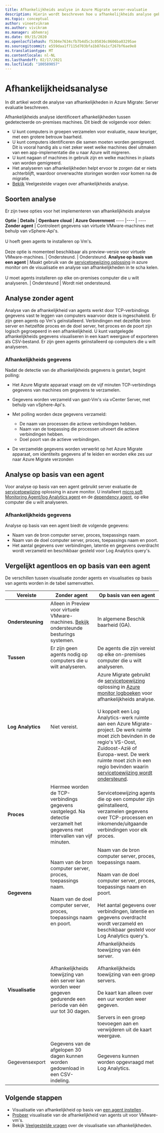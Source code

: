 ```yaml
---
title: Afhankelijkheids analyse in Azure Migrate server-evaluatie
description: Hierin wordt beschreven hoe u afhankelijkheids analyse gebruikt voor evaluatie met behulp van Azure Migrate server-evaluatie.
ms.topic: conceptual
author: vineetvikram
ms.author: vivikram
ms.manager: abhemraj
ms.date: 09/15/2020
ms.openlocfilehash: f5304e7634cfb7b4d5c3c05036c0606ba03295ae
ms.sourcegitcommit: e559daa1f7115d703bfa1b87da1cf267bf6ae9e8
ms.translationtype: MT
ms.contentlocale: nl-NL
ms.lasthandoff: 02/17/2021
ms.locfileid: "100589057"
---
```

# <a name="dependency-analysis"></a>Afhankelijkheidsanalyse

In dit artikel wordt de analyse van afhankelijkheden in Azure Migrate: Server evaluatie beschreven.


Afhankelijkheids analyse identificeert afhankelijkheden tussen gedetecteerde on-premises machines. Dit biedt de volgende voor delen: 

- U kunt computers in groepen verzamelen voor evaluatie, nauw keuriger, met een grotere betrouw baarheid.
- U kunt computers identificeren die samen moeten worden gemigreerd. Dit is vooral handig als u niet zeker weet welke machines deel uitmaken van een app-implementatie die u naar Azure wilt migreren.
- U kunt nagaan of machines in gebruik zijn en welke machines in plaats van worden gemigreerd.
- Het analyseren van afhankelijkheden helpt ervoor te zorgen dat er niets achterblijft, waardoor onverwachte storingen worden voor komen na de migratie.
- [Bekijk](common-questions-discovery-assessment.md#what-is-dependency-visualization) Veelgestelde vragen over afhankelijkheids analyse.


## <a name="analysis-types"></a>Soorten analyse

Er zijn twee opties voor het implementeren van afhankelijkheids analyse

**Optie** | **Details** | **Openbare cloud** | **Azure Government**
----  |---- | ---- 
**Zonder agent** | Controleert gegevens van virtuele VMware-machines met behulp van vSphere-Api's.<br/><br/> U hoeft geen agents te installeren op Vm's.<br/><br/> Deze optie is momenteel beschikbaar als preview-versie voor virtuele VMware-machines. | Ondersteund. | Ondersteund.
**Analyse op basis van een agent** | Maakt gebruik van de [servicetoewijzing oplossing](../azure-monitor/vm/service-map.md) in azure monitor om de visualisatie en analyse van afhankelijkheden in te scha kelen.<br/><br/> U moet agents installeren op elke on-premises computer die u wilt analyseren. | Ondersteund | Wordt niet ondersteund.


## <a name="agentless-analysis"></a>Analyse zonder agent

Analyse van de afhankelijkheid van agents werkt door TCP-verbindings gegevens vast te leggen van computers waarvoor deze is ingeschakeld. Er zijn geen agents op Vm's geïnstalleerd. Verbindingen met dezelfde bron server en hetzelfde proces en de doel server, het proces en de poort zijn logisch gegroepeerd in een afhankelijkheid. U kunt vastgelegde afhankelijkheids gegevens visualiseren in een kaart weergave of exporteren als CSV-bestand. Er zijn geen agents geïnstalleerd op computers die u wilt analyseren.

### <a name="dependency-data"></a>Afhankelijkheids gegevens

Nadat de detectie van de afhankelijkheids gegevens is gestart, begint polling:

- Het Azure Migrate apparaat vraagt om de vijf minuten TCP-verbindings gegevens van machines om gegevens te verzamelen.
- Gegevens worden verzameld van gast-Vm's via vCenter Server, met behulp van vSphere-Api's.
- Met polling worden deze gegevens verzameld:

    - De naam van processen die actieve verbindingen hebben.
    - Naam van de toepassing die processen uitvoert die actieve verbindingen hebben.
    - Doel poort van de actieve verbindingen.

- De verzamelde gegevens worden verwerkt op het Azure Migrate apparaat, om identiteits gegevens af te leiden en worden elke zes uur naar Azure Migrate verzonden


## <a name="agent-based-analysis"></a>Analyse op basis van een agent

Voor analyse op basis van een agent gebruikt server evaluatie de [servicetoewijzing](../azure-monitor/vm/service-map.md) oplossing in azure monitor. U installeert [micro soft Monitoring Agent/log Analytics agent](../azure-monitor/agents/agents-overview.md#log-analytics-agent) en de [dependency agent](../azure-monitor/agents/agents-overview.md#dependency-agent), op elke computer die u wilt analyseren.

### <a name="dependency-data"></a>Afhankelijkheids gegevens

Analyse op basis van een agent biedt de volgende gegevens:

- Naam van de bron computer server, proces, toepassings naam.
- Naam van de doel computer server, proces, toepassings naam en poort.
- Het aantal gegevens over verbindingen, latentie en gegevens overdracht wordt verzameld en beschikbaar gesteld voor Log Analytics query's. 



## <a name="compare-agentless-and-agent-based"></a>Vergelijkt agentloos en op basis van een agent

De verschillen tussen visualisatie zonder agents en visualisaties op basis van agents worden in de tabel samenvatten.

**Vereiste** | **Zonder agent** | **Op basis van een agent**
--- | --- | ---
**Ondersteuning** | Alleen in Preview voor virtuele VMware-machines. [Bekijk](migrate-support-matrix-vmware.md#dependency-analysis-requirements-agentless) ondersteunde besturings systemen. | In algemene Beschik baarheid (GA).
**Tussen** | Er zijn geen agents nodig op computers die u wilt analyseren. | De agents die zijn vereist op elke on-premises computer die u wilt analyseren.
**Log Analytics** | Niet vereist. | Azure Migrate gebruikt de [servicetoewijzing](../azure-monitor/vm/service-map.md) oplossing in [Azure monitor logboeken](../azure-monitor/logs/log-query-overview.md) voor afhankelijkheids analyse.<br/><br/> U koppelt een Log Analytics-werk ruimte aan een Azure Migrate-project. De werk ruimte moet zich bevinden in de regio's VS-Oost, Zuidoost-Azië of Europa-west. De werk ruimte moet zich in een regio bevinden waarin [servicetoewijzing wordt ondersteund](../azure-monitor/vm/vminsights-configure-workspace.md#supported-regions).
**Proces** | Hiermee worden de TCP-verbindings gegevens vastgelegd. Na detectie verzamelt het gegevens met intervallen van vijf minuten. | Servicetoewijzing agents die op een computer zijn geïnstalleerd, verzamelen gegevens over TCP-processen en inkomende/uitgaande verbindingen voor elk proces.
**Gegevens** | Naam van de bron computer server, proces, toepassings naam.<br/><br/> Naam van de doel computer server, proces, toepassings naam en poort. | Naam van de bron computer server, proces, toepassings naam.<br/><br/> Naam van de doel computer server, proces, toepassings naam en poort.<br/><br/> Het aantal gegevens over verbindingen, latentie en gegevens overdracht wordt verzameld en beschikbaar gesteld voor Log Analytics query's. 
**Visualisatie** | Afhankelijkheids toewijzing van één server kan worden weer gegeven gedurende een periode van één uur tot 30 dagen. | Afhankelijkheids toewijzing van één server.<br/><br/> Afhankelijkheids toewijzing van een groep servers.<br/><br/>  De kaart kan alleen over een uur worden weer gegeven.<br/><br/> Servers in een groep toevoegen aan en verwijderen uit de kaart weergave.
Gegevensexport | Gegevens van de afgelopen 30 dagen kunnen worden gedownload in een CSV-indeling. | Gegevens kunnen worden opgevraagd met Log Analytics.



## <a name="next-steps"></a>Volgende stappen

- Visualisatie van afhankelijkheid op basis van [een agent instellen](how-to-create-group-machine-dependencies.md) .
- [Probeer](how-to-create-group-machine-dependencies-agentless.md) visualisatie van de afhankelijkheid van agents uit voor VMware-vm's.
- Bekijk [Veelgestelde vragen](common-questions-discovery-assessment.md#what-is-dependency-visualization) over de visualisatie van afhankelijkheden.
